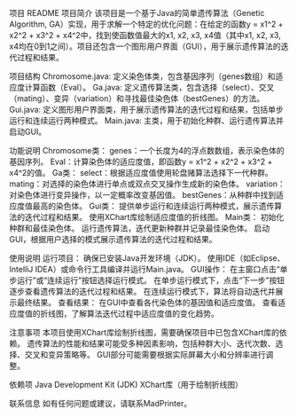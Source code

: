 项目 README
项目简介
该项目是一个基于Java的简单遗传算法（Genetic Algorithm, GA）实现，用于求解一个特定的优化问题：在给定的函数y = x1^2 + x2^2 + x3^2 + x4^2中，找到使函数值最大的x1, x2, x3, x4值（其中x1, x2, x3, x4均在0到1之间）。项目还包含一个图形用户界面（GUI），用于展示遗传算法的迭代过程和结果。

项目结构
Chromosome.java: 定义染色体类，包含基因序列（genes数组）和适应度计算函数（Eval）。
Ga.java: 定义遗传算法类，包含选择（select）、交叉（mating）、变异（variation）和寻找最佳染色体（bestGenes）的方法。
Gui.java: 定义图形用户界面类，用于展示遗传算法的迭代过程和结果，包括单步运行和连续运行两种模式。
Main.java: 主类，用于初始化种群、运行遗传算法并启动GUI。

功能说明
Chromosome类：
genes：一个长度为4的浮点数数组，表示染色体的基因序列。
Eval：计算染色体的适应度值，即函数y = x1^2 + x2^2 + x3^2 + x4^2的值。
Ga类：
select：根据适应度值使用轮盘赌算法选择下一代种群。
mating：对选择的染色体进行单点或双点交叉操作生成新的染色体。
variation：对染色体进行变异操作，以一定概率改变基因值。
bestGenes：从种群中找到适应度值最高的染色体。
Gui类：
提供单步运行和连续运行两种模式，展示遗传算法的迭代过程和结果。
使用XChart库绘制适应度值的折线图。
Main类：
初始化种群和最佳染色体。
运行遗传算法，迭代更新种群并记录最佳染色体。
启动GUI，根据用户选择的模式展示遗传算法的迭代过程和结果。

使用说明
运行项目：
确保已安装Java开发环境（JDK）。
使用IDE（如Eclipse、IntelliJ IDEA）或命令行工具编译并运行Main.java。
GUI操作：
在主窗口点击“单步运行”或“连续运行”按钮选择运行模式。
在单步运行模式下，点击“下一步”按钮逐步查看遗传算法的迭代过程和结果。
在连续运行模式下，算法将自动迭代并展示最终结果。
查看结果：
在GUI中查看各代染色体的基因值和适应度值。
查看适应度值的折线图，了解算法迭代过程中适应度值的变化趋势。

注意事项
本项目使用XChart库绘制折线图，需要确保项目中已包含XChart库的依赖。
遗传算法的性能和结果可能受多种因素影响，包括种群大小、迭代次数、选择、交叉和变异策略等。
GUI部分可能需要根据实际屏幕大小和分辨率进行调整。

依赖项
Java Development Kit (JDK)
XChart库（用于绘制折线图）

联系信息
如有任何问题或建议，请联系MadPrinter。
